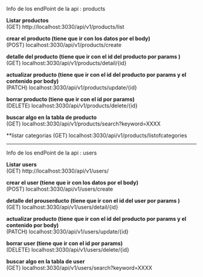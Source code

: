 Info de los endPoint de la api : products

**Listar productos**  
(GET) http://localhost:3030/api/v1/products/list  
      
**crear el producto (tiene que ir con los datos por el body)**  
(POST) localhost:3030/api/v1/products/create  
      
**detalle del producto (tiene que ir con el id del producto por params )**  
(GET) localhost:3030/api/v1/products/detail/{id}  
      
**actualizar producto (tiene que ir con el id del producto por params y el contenido por body)**  
(PATCH) localhost:3030/api/v1/products/update/{id}  
      
**borrar producto (tiene que ir con el id por params)**  
(DELETE) localhost:3030/api/v1/products/delete/{id}

**buscar algo en la tabla de producto**  
(GET) localhost:3030/api/v1/products/search?keyword=XXXX

**listar categorias
(GET) localhost:3030/api/v1/products/listofcategories

----------
Info de los endPoint de la api : users

**Listar users**  
(GET)  http://localhost:3030/api/v1/users/
      
**crear el user (tiene que ir con los datos por el body)**  
(POST) localhost:3030/api/v1/users/create  
      
**detalle del prouserducto (tiene que ir con el id del user por params )**  
(GET) localhost:3030/api/v1/users/detail/{id}  
      
**actualizar producto (tiene que ir con el id del producto por params y el contenido por body)**  
(PATCH) localhost:3030/api/v1/users/update/{id}  
      
**borrar user (tiene que ir con el id por params)**  
(DELETE) localhost:3030/api/v1/users/delete/{id}

**buscar algo en la tabla de user**  
(GET) localhost:3030/api/v1/users/search?keyword=XXXX